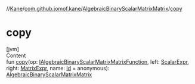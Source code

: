 //[Kane](../../index.md)/[com.github.jomof.kane](../index.md)/[AlgebraicBinaryScalarMatrixMatrix](index.md)/[copy](copy.md)



# copy  
[jvm]  
Content  
fun [copy](copy.md)(op: [IAlgebraicBinaryScalarMatrixMatrixFunction](../-i-algebraic-binary-scalar-matrix-matrix-function/index.md), left: [ScalarExpr](../-scalar-expr/index.md), right: [MatrixExpr](../-matrix-expr/index.md), name: [Id](../../com.github.jomof.kane.impl/index.md#%5Bcom.github.jomof.kane.impl%2FId%2F%2F%2FPointingToDeclaration%2F%5D%2FClasslikes%2F-392968366) = anonymous): [AlgebraicBinaryScalarMatrixMatrix](index.md)  



